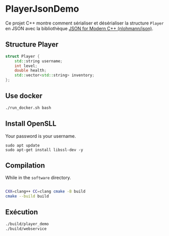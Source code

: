 # PlayerJsonDemo

Ce projet C++ montre comment sérialiser et désérialiser la structure `Player` en JSON avec la bibliothèque [JSON for Modern C++ (nlohmann/json)](https://github.com/nlohmann/json).

## Structure Player
```cpp
struct Player {
    std::string username;
    int level;
    double health;
    std::vector<std::string> inventory;
};
```

## Use docker

```sh
./run_docker.sh bash
```

## Install OpenSLL

Your password is your username.

```
sudo apt update
sudo apt-get install libssl-dev -y
```

## Compilation

While in the `software` directory.

```sh

CXX=clang++ CC=clang cmake -B build
cmake --build build
```

## Exécution

```sh
./build/player_demo
./build/webservice
```

